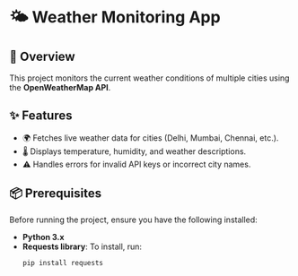 # 🌤️ Weather Monitoring App

## 📜 Overview
This project monitors the current weather conditions of multiple cities using the **OpenWeatherMap API**. 

## ✨ Features
- 🌍 Fetches live weather data for cities (Delhi, Mumbai, Chennai, etc.).
- 🌡️ Displays temperature, humidity, and weather descriptions.
- ⚠️ Handles errors for invalid API keys or incorrect city names.

## 📦 Prerequisites
Before running the project, ensure you have the following installed:

- **Python 3.x**
- **Requests library**: To install, run:
  ```bash
  pip install requests
